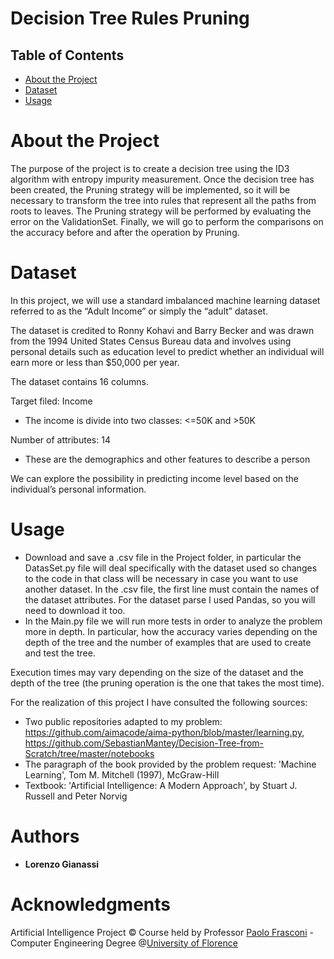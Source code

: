 # Decision Tree Rules Pruning
## Table of Contents  
- [About the Project](#1)  
- [Dataset](#2)  
- [Usage](#4)
# About the Project <a name="1"/>
The purpose of the project is to create a decision tree using the ID3 algorithm with entropy impurity measurement. Once the decision tree has been created, the Pruning strategy will be implemented, so it will be necessary to transform the tree into rules that represent all the paths from roots to leaves. The Pruning strategy will be performed by evaluating the error on the ValidationSet. Finally, we will go to perform the comparisons on the accuracy before and after the operation
by Pruning.
# Dataset <a name="2"/>
In this project, we will use a standard imbalanced machine learning dataset referred to as the “Adult Income” or simply the “adult” dataset.

The dataset is credited to Ronny Kohavi and Barry Becker and was drawn from the 1994 United States Census Bureau data and involves using personal details such as education level to predict whether an individual will earn more or less than $50,000 per year.

The dataset contains 16 columns.

Target filed: Income
- The income is divide into two classes: <=50K and >50K <br>

Number of attributes: 14
- These are the demographics and other features to describe a person

We can explore the possibility in predicting income level based on the individual’s personal information.
# Usage <a name="4"/>

- Download and save a .csv file in the Project folder, in particular the DatasSet.py file will deal specifically with the dataset used so changes to the code in that class will be necessary in case you want to use another dataset.
In the .csv file, the first line must contain the names of the dataset attributes. For the dataset parse I used Pandas, so you will need to download it too.
- In the Main.py file we will run more tests in order to analyze the problem more in depth. In particular, how the accuracy varies depending on the depth of the tree and the number of examples that are used to create and test the tree.

Execution times may vary depending on the size of the dataset and the depth of the tree (the pruning operation is the one that takes the most time).

For the realization of this project I have consulted the following sources:
- Two public repositories adapted to my problem: https://github.com/aimacode/aima-python/blob/master/learning.py, https://github.com/SebastianMantey/Decision-Tree-from-Scratch/tree/master/notebooks
- The paragraph of the book provided by the problem request: 'Machine Learning', Tom M. Mitchell (1997), McGraw-Hill
- Textbook: 'Artificial Intelligence: A Modern Approach', by Stuart J. Russell and Peter Norvig


# Authors
- **Lorenzo Gianassi**
# Acknowledgments
Artificial Intelligence Project © Course held by Professor [Paolo Frasconi](https://www.unifi.it/p-doc2-2016-200006-F-3f2a3d2f332b2c-0.html) - Computer Engineering Degree @[University of Florence](https://www.unifi.it/changelang-eng.html)

